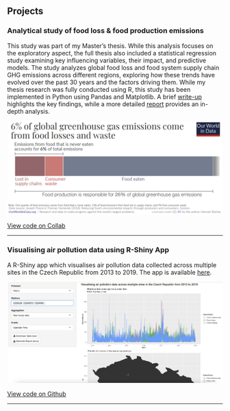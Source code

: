## Projects

### Analytical study of food loss & food production emissions

This study was part of my Master’s thesis. While this analysis focuses on the exploratory aspect, the full thesis also included a statistical regression study examining key influencing variables, their impact, and predictive models. The study analyzes global food loss and food system supply chain GHG emissions across different regions, exploring how these trends have evolved over the past 30 years and the factors driving them. While my thesis research was fully conducted using R, this study has been implemented in Python using Pandas and Matplotlib. A brief [write-up](https://docs.google.com/document/d/1GdhhZGOD8YIs-QQkEvlWfPy8vSPkYUQSlZd0KbWeyiI/edit?usp=sharing) highlights the key findings, while a more detailed [report](https://docs.google.com/document/d/1msrYpKavxxVrafBQH0jHCgznVRYrUpACt9Nrpt7MF9k/edit?tab=t.0) provides an in-depth analysis.

<img src="assets/img/GHG-Emissions-from-Food-Waste-Poore-Nemecek.png" />

[View code on Collab](https://colab.research.google.com/drive/1tjFqY0hoOoS7MA11jb0c8z0Q4ZKl4ape#scrollTo=m0kHspJ1sgDp)

---

### Visualising air pollution data using R-Shiny App

A R-Shiny app which visualises air pollution data collected across multiple sites in the Czech Republic from 2013 to 2019. The app is available [here](https://adil-sahab-16.shinyapps.io/Shinyapps_io/).

<img src="assets/img/air_pollution_viz.png" />

[View code on Github](https://github.com/adilsahab16/Visualising_air_pollution_data_using_R-Shiny)

---


